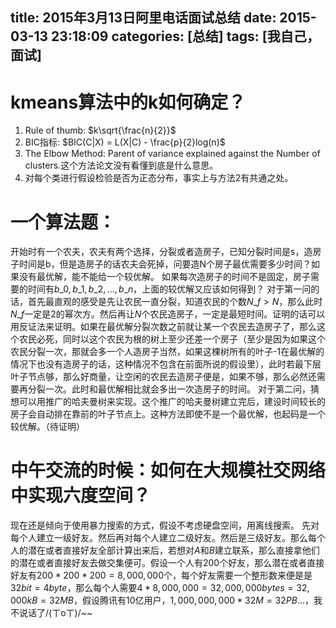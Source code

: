 title: 2015年3月13日阿里电话面试总结
date: 2015-03-13 23:18:09
categories: [总结]
tags: [我自己， 面试]
---
# kmeans算法中的k如何确定？
1. Rule of thumb: $k\sqrt{\frac{n}{2}}$
2. BIC指标: $BIC(C|X) = L(X|C) - \frac{p}{2}log(n)$
3. The Elbow Method: Parent of variance explained against the Number of clusters.这个方法论文没有看懂到底是什么意思。
4. 对每个类进行假设检验是否为正态分布，事实上与方法2有共通之处。

# 一个算法题：
开始时有一个农夫，农夫有两个选择，分裂或者造房子，已知分裂时间是s，造房子时间是b，但是造房子的话农夫会死掉，问要造N个房子最优需要多少时间？如果没有最优解，能不能给一个较优解。
如果每次造房子的时间不是固定，房子需要的时间有${b\_0, b\_1, b\_2, ..., b\_n}$，上面的较优解又应该如何得到？
对于第一问的话，首先最直观的感受是先让农民一直分裂，知道农民的个数$N\_f > N$，那么此时$N\_f$一定是2的幂次方。然后再让$N$个农民造房子，一定是最短时间。证明的话可以用反证法来证明。如果在最优解分裂次数之前就让某一个农民去造房子了，那么这个农民必死，同时以这个农民为根的树上至少还差一个房子（至少是因为如果这个农民分裂一次，那就会多一个人造房子当然，如果这棵树所有的叶子-1在最优解的情况下也没有造房子的话，这种情况不包含在前面所说的假设里），此时若最下层叶子节点够，那么好商量，让空闲的农民去造房子便是，如果不够，那么必然还需要再分裂一次。此时和最优解相比就会多出一次造房子的时间。
对于第二问，猜想可以用推广的哈夫曼树来实现。这个推广的哈夫曼树建立完后，建设时间较长的房子会自动排在靠前的叶子节点上。这种方法即使不是一个最优解，也起码是一个较优解。（待证明）

# 中午交流的时候：如何在大规模社交网络中实现六度空间？
现在还是倾向于使用暴力搜索的方式，假设不考虑硬盘空间，用离线搜索。
先对每个人建立一级好友。然后再对每个人建立二级好友。然后是三级好友。那么每个人的潜在或者直接好友全部计算出来后，若想对$A$和$B$建立联系，那么直接拿他们的潜在或者直接好友去做交集便可。假设一个人有200个好友，那么潜在或者直接好友有$200*200*200=8,000,000$个，每个好友需要一个整形数来便是是$32bit=4byte$，那么每个人需要$4*8,000,000=32,000,000bytes=32,000kB=32MB$，假设腾讯有10亿用户，$1,000,000,000 * 32M = 32PB$...，我不说话了/(ㄒoㄒ)/~~

